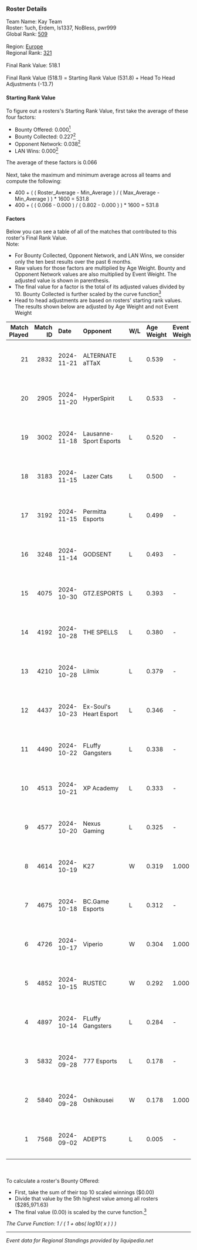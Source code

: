 ### Roster Details<br />
Team Name: Kay Team<br />
Roster: 1uch, Erdem, ls1337, NoBless, pwr999<br />
Global Rank: [509](../../standings_global_2025_02_28.md)<br />
<br />
Region: [Europe]( ../../standings_europe_2025_02_28.md)<br />
Regional Rank: [321]( ../../standings_europe_2025_02_28.md)<br />
<br />
Final Rank Value:  518.1<br />
<br />
Final Rank Value (518.1) = Starting Rank Value (531.8) + Head To Head Adjustments (-13.7)<br />

#### Starting Rank Value<br />
To figure out a rosters's Starting Rank Value, first take the average of these four factors:<br />
- Bounty Offered: 0.000[<sup>1</sup>](#table2)
- Bounty Collected: 0.227[<sup>2</sup>](#table1)
- Opponent Network: 0.038[<sup>2</sup>](#table1)
- LAN Wins: 0.000[<sup>2</sup>](#table1)

The average of these factors is 0.066<br />
<br />
Next, take the maximum and minimum average across all teams and compute the following:<br />
- 400 + ( ( Roster_Average - Min_Average ) / ( Max_Average - Min_Average ) ) * 1600 = 531.8
- 400 + ( ( 0.066 - 0.000 ) / ( 0.802 - 0.000 ) ) * 1600 = 531.8


#### Factors<br />
Below you can see a table of all of the matches that contributed to this roster's Final Rank Value.<br />
Note:<br />

- For Bounty Collected, Opponent Network, and LAN Wins, we consider only the ten best results over the past 6 months.
- Raw values for those factors are multiplied by Age Weight. Bounty and Opponent Network values are also multiplied by Event Weight. The adjusted value is shown in parenthesis.
- The final value for a factor is the total of its adjusted values divided by 10. Bounty Collected is further scaled by the curve function[<sup>3</sup>](#curveFunction)
- Head to head adjustments are based on rosters' starting rank values. The results shown below are adjusted by Age Weight and not Event Weight
<span id="table1"></span><br />


| Match Played | Match ID | Date       | Opponent               | W/L | Age Weight | Event Weight | Bounty Collected | Opponent Network | LAN Wins  | H2H Adj. | Roster                               |
| -: | -: | :- | :- | :- | :- | :- | :- | :- | :- | -: | :- |
|           21 |     2832 | 2024-11-21 | ALTERNATE aTTaX        | L   | 0.539      | -            | -                | -                | -         |    -0.78 | 1uch, Erdem, NoBless, pfq, pwr999    |
|           20 |     2905 | 2024-11-20 | HyperSpirit            | L   | 0.533      | -            | -                | -                | -         |    -4.60 | 1uch, Erdem, NoBless, pfq, pwr999    |
|           19 |     3002 | 2024-11-18 | Lausanne-Sport Esports | L   | 0.520      | -            | -                | -                | -         |    -6.02 | 1uch, Erdem, NoBless, pfq, pwr999    |
|           18 |     3183 | 2024-11-15 | Lazer Cats             | L   | 0.500      | -            | -                | -                | -         |    -2.21 | 1uch, Erdem, NoBless, pfq, pwr999    |
|           17 |     3192 | 2024-11-15 | Permitta Esports       | L   | 0.499      | -            | -                | -                | -         |    -1.84 | 1uch, Erdem, NoBless, pfq, pwr999    |
|           16 |     3248 | 2024-11-14 | GODSENT                | L   | 0.493      | -            | -                | -                | -         |    -3.51 | 1uch, Erdem, NoBless, pfq, pwr999    |
|           15 |     4075 | 2024-10-30 | GTZ.ESPORTS            | L   | 0.393      | -            | -                | -                | -         |    -0.10 | 1uch, Erdem, NoBless, pfq, pwr999    |
|           14 |     4192 | 2024-10-28 | THE SPELLS             | L   | 0.380      | -            | -                | -                | -         |    -4.95 | 1uch, Erdem, NoBless, pfq, pwr999    |
|           13 |     4210 | 2024-10-28 | Lilmix                 | L   | 0.379      | -            | -                | -                | -         |    -3.54 | 1uch, Erdem, NoBless, pfq, pwr999    |
|           12 |     4437 | 2024-10-23 | Ex-Soul's Heart Esport | L   | 0.346      | -            | -                | -                | -         |    -3.59 | 1uch, Erdem, NoBless, pfq, pwr999    |
|           11 |     4490 | 2024-10-22 | FLuffy Gangsters       | L   | 0.338      | -            | -                | -                | -         |    -0.95 | 1uch, Erdem, ls1337, NoBless, pwr999 |
|           10 |     4513 | 2024-10-21 | XP Academy             | L   | 0.333      | -            | -                | -                | -         |    -4.09 | 1uch, Erdem, NoBless, pfq, pwr999    |
|            9 |     4577 | 2024-10-20 | Nexus Gaming           | L   | 0.325      | -            | -                | -                | -         |    -0.19 | 1uch, Erdem, ls1337, NoBless, pwr999 |
|            8 |     4614 | 2024-10-19 | K27                    | W   | 0.319      | 1.000        | 0.010 (0.003)    | 0.634 (0.203)    | 0 (0.000) |     9.59 | 1uch, Erdem, ls1337, NoBless, pwr999 |
|            7 |     4675 | 2024-10-18 | BC.Game Esports        | L   | 0.312      | -            | -                | -                | -         |    -0.59 | 1uch, Erdem, ls1337, NoBless, pwr999 |
|            6 |     4726 | 2024-10-17 | Viperio                | W   | 0.304      | 1.000        | 0.002 (0.001)    | 0.444 (0.135)    | 0 (0.000) |     8.65 | 1uch, Erdem, ls1337, NoBless, pwr999 |
|            5 |     4852 | 2024-10-15 | RUSTEC                 | W   | 0.292      | 1.000        | 0.000 (0.000)    | 0.134 (0.039)    | 0 (0.000) |     5.75 | 1uch, Erdem, ls1337, NoBless, pwr999 |
|            4 |     4897 | 2024-10-14 | FLuffy Gangsters       | L   | 0.284      | -            | -                | -                | -         |    -0.75 | 1uch, Erdem, ls1337, NoBless, pwr999 |
|            3 |     5832 | 2024-09-28 | 777 Esports            | L   | 0.178      | -            | -                | -                | -         |    -1.75 | 1uch, Erdem, NoBless, pfq, pwr999    |
|            2 |     5840 | 2024-09-28 | Oshikousei             | W   | 0.178      | 1.000        | 0.000 (0.000)    | 0.000 (0.000)    | 0 (0.000) |     1.81 | 1uch, Erdem, NoBless, pfq, pwr999    |
|            1 |     7568 | 2024-09-02 | ADEPTS                 | L   | 0.005      | -            | -                | -                | -         |    -0.03 | 1uch, Erdem, NoBless, pfq, pwr999    |

<br />
<span id="table2"></span><br />
To calculate a roster's Bounty Offered:<br />

- First, take the sum of their top 10 scaled winnings ($0.00)
- Divide that value by the 5th highest value among all rosters ($285,971.63)
- The final value (0.00) is scaled by the curve function.[<sup>3</sup>](#curveFunction)

<span id="curveFunction"></span>_The Curve Function: 1 / ( 1 + abs( log10( x ) ) )_<br />

---
_Event data for Regional Standings provided by liquipedia.net_<br />
